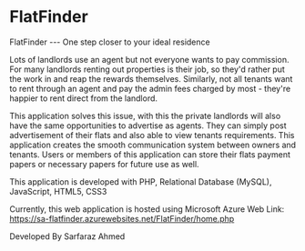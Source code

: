 # FlatFinder
FlatFinder --- One step closer to your ideal residence

Lots of landlords use an agent but not everyone wants to pay commission. For many landlords renting out properties is their job, so they'd rather put the work in and reap the rewards themselves. Similarly, not all tenants want to rent through an agent and pay the admin fees charged by most - they're happier to rent direct from the landlord.

This application solves this issue, with this the private landlords will also have the same opportunities to advertise as agents. They can simply post advertisement of their flats and also able to view tenants requirements. This application creates the smooth communication system between owners and tenants. Users or members of this application can store their flats payment papers or necessary papers for future use as well.

This application is developed with PHP, Relational Database (MySQL), JavaScript, HTML5, CSS3 

Currently, this web application is hosted using Microsoft Azure
Web Link: https://sa-flatfinder.azurewebsites.net/FlatFinder/home.php 

Developed By Sarfaraz Ahmed
